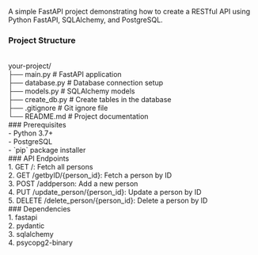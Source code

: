 A simple FastAPI project demonstrating how to create a RESTful API using Python FastAPI, SQLAlchemy, and PostgreSQL.
<br>
### Project Structure
<br>
your-project/
<br>
├── main.py # FastAPI application
<br>
├── database.py # Database connection setup
<br>
├── models.py # SQLAlchemy models
<br>
├── create_db.py # Create tables in the database
<br>
├── .gitignore # Git ignore file
<br>
└── README.md # Project documentation
<br>
### Prerequisites
<br>
- Python 3.7+
<br>
- PostgreSQL
<br>
- `pip` package installer
<br>
### API Endpoints
<br>
1. GET /: Fetch all persons
<br>
2. GET /getbyID/{person_id}: Fetch a person by ID
<br>
3. POST /addperson: Add a new person
<br>
4. PUT /update_person/{person_id}: Update a person by ID
<br>
5. DELETE /delete_person/{person_id}: Delete a person by ID
<br>
### Dependencies
<br>
1. fastapi
<br>
2. pydantic
<br>
3. sqlalchemy
<br>
4. psycopg2-binary
<br>